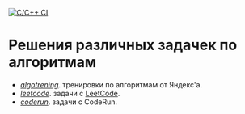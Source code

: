 [![C/C++ CI](https://github.com/EfesX/algos/actions/workflows/c-cpp.yml/badge.svg?branch=main)](https://github.com/EfesX/algos/actions/workflows/c-cpp.yml)

# Решения различных задачек по алгоритмам

+ [_algotrening_](algotrening/readme.md). тренировки по алгоритмам от Яндекс'а.
+ [_leetcode_](leetcode). задачи с [LeetCode](https://leetcode.com/u/EfesX).
+ [_coderun_](coderun). задачи с CodeRun.
